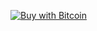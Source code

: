 <a href="http://satoshibox.com/47ko3y6ieh7jszncv7mzftk2" class="satoshibox-link"><img src="https://satoshibox.com/img/button-bitcoin.svg" alt="Buy with Bitcoin"></a>

